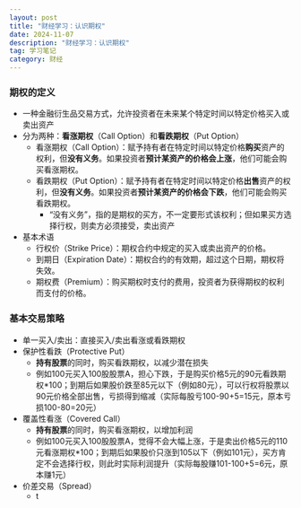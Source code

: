 ```yaml
---
layout: post
title: "财经学习：认识期权"
date: 2024-11-07
description: "财经学习：认识期权"
tag: 学习笔记
category: 财经
---
```



### 期权的定义
+ 一种金融衍生品交易方式，允许投资者在未来某个特定时间以特定价格买入或卖出资产
+ 分为两种：**看涨期权**（Call Option）和**看跌期权**（Put Option）
    - 看涨期权（Call Option）：赋予持有者在特定时间以特定价格**购买**资产的权利，但**没有义务**。如果投资者**预计某资产的价格会上涨**，他们可能会购买看涨期权。
    - 看跌期权（Put Option）：赋予持有者在特定时间以特定价格**出售**资产的权利，但**没有义务**。如果投资者**预计某资产的价格会下跌**，他们可能会购买看跌期权。
        * “没有义务”，指的是期权的买方，不一定要形式该权利；但如果买方选择行权，则卖方必须接受，卖出资产
+ 基本术语
    - 行权价（Strike Price）：期权合约中规定的买入或卖出资产的价格。
    - 到期日（Expiration Date）：期权合约的有效期，超过这个日期，期权将失效。
    - 期权费（Premium）：购买期权时支付的费用，投资者为获得期权的权利而支付的价格。

### 基本交易策略
+ 单一买入/卖出：直接买入/卖出看涨或看跌期权
+ 保护性看跌（Protective Put）
    - **持有股票**的同时，购买看跌期权，以减少潜在损失
    - 例如100元买入100股股票A，担心下跌，于是购买价格5元的90元看跌期权*100；到期后如果股价跌至85元以下（例如80元），可以行权将股票以90元价格全部出售，亏损得到缩减（实际每股亏100-90+5=15元，原本亏损100-80=20元）
+ 覆盖性看涨（Covered Call）
    - **持有股票**的同时，购买看涨期权，以增加利润
    - 例如100元买入100股股票A，觉得不会大幅上涨，于是卖出价格5元的110元看涨期权*100；到期后如果股价只涨到105以下（例如101元），买方肯定不会选择行权，则此时实际利润提升（实际每股赚101-100+5=6元，原本赚1元）
+ 价差交易（Spread）
    - t
